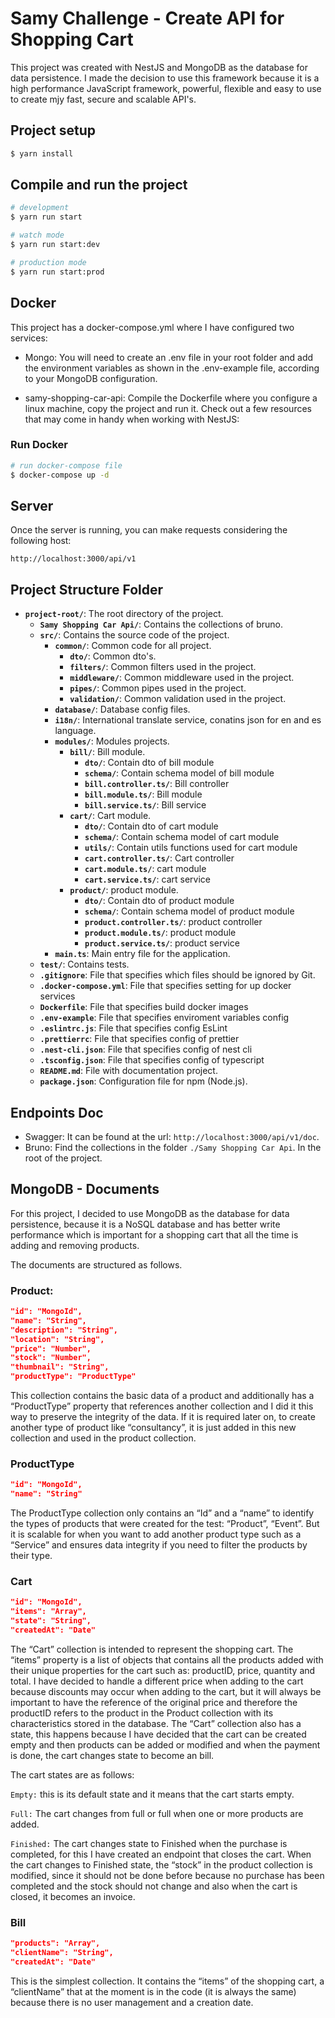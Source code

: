# Samy Challenge - Create API for Shopping Cart

This project was created with NestJS and MongoDB as the database for data persistence. I made the decision to use this framework because it is a high performance JavaScript framework, powerful, flexible and easy to use to create mjy fast, secure and scalable API's.

## Project setup

```bash
$ yarn install
```

## Compile and run the project

```bash
# development
$ yarn run start

# watch mode
$ yarn run start:dev

# production mode
$ yarn run start:prod
```

## Docker

This project has a docker-compose.yml where I have configured two services:

- Mongo: You will need to create an .env file in your root folder and add the environment variables as shown in the .env-example file, according to your MongoDB configuration.

- samy-shopping-car-api: Compile the Dockerfile where you configure a linux machine, copy the project and run it.
  Check out a few resources that may come in handy when working with NestJS:

### Run Docker

```bash
# run docker-compose file
$ docker-compose up -d
```

## Server

Once the server is running, you can make requests considering the following host:

`http://localhost:3000/api/v1`

## Project Structure Folder

- **`project-root/`**: The root directory of the project.
  - **`Samy Shopping Car Api/`**: Contains the collections of bruno.
  - **`src/`**: Contains the source code of the project.
    - **`common/`**: Common code for all project.
      - **`dto/`**: Common dto's.
      - **`filters/`**: Common filters used in the project.
      - **`middleware/`**: Common middleware used in the project.
      - **`pipes/`**: Common pipes used in the project.
      - **`validation/`**: Common validation used in the project.
    - **`database/`**: Database config files.
    - **`i18n/`**: International translate service, conatins json for en and es language.
    - **`modules/`**: Modules projects.
      - **`bill/`**: Bill module.
        - **`dto/`**: Contain dto of bill module
        - **`schema/`**: Contain schema model of bill module
        - **`bill.controller.ts/`**: Bill controller
        - **`bill.module.ts/`**: Bill module
        - **`bill.service.ts/`**: Bill service
      - **`cart/`**: Cart module.
        - **`dto/`**: Contain dto of cart module
        - **`schema/`**: Contain schema model of cart module
        - **`utils/`**: Contain utils functions used for cart module
        - **`cart.controller.ts/`**: Cart controller
        - **`cart.module.ts/`**: cart module
        - **`cart.service.ts/`**: cart service
      - **`product/`**: product module.
        - **`dto/`**: Contain dto of product module
        - **`schema/`**: Contain schema model of product module
        - **`product.controller.ts/`**: product controller
        - **`product.module.ts/`**: product module
        - **`product.service.ts/`**: product service
    - **`main.ts`**: Main entry file for the application.
  - **`test/`**: Contains tests.
  - **`.gitignore`**: File that specifies which files should be ignored by Git.
  - **`.docker-compose.yml`**: File that specifies setting for up docker services
  - **`Dockerfile`**: File that specifies build docker images
  - **`.env-example`**: File that specifies enviroment variables config
  - **`.eslintrc.js`**: File that specifies config EsLint
  - **`.prettierrc`**: File that specifies config of prettier
  - **`.nest-cli.json`**: File that specifies config of nest cli
  - **`.tsconfig.json`**: File that specifies config of typescript
  - **`README.md`**: File with documentation project.
  - **`package.json`**: Configuration file for npm (Node.js).

## Endpoints Doc

- Swagger: It can be found at the url: `http://localhost:3000/api/v1/doc`.
- Bruno: Find the collections in the folder `./Samy Shopping Car Api`. In the root of the project.

## MongoDB - Documents

For this project, I decided to use MongoDB as the database for data persistence, because it is a NoSQL database and has better write performance which is important for a shopping cart that all the time is adding and removing products.

The documents are structured as follows.

### Product:

```JSON
"id": "MongoId",
"name": "String",
"description": "String",
"location": "String",
"price": "Number",
"stock": "Number",
"thumbnail": "String",
"productType": "ProductType"
```

This collection contains the basic data of a product and additionally has a “ProductType” property that references another collection and I did it this way to preserve the integrity of the data. If it is required later on, to create another type of product like “consultancy”, it is just added in this new collection and used in the product collection.

### ProductType

```JSON
"id": "MongoId",
"name": "String"
```

The ProductType collection only contains an “Id” and a “name” to identify the types of products that were created for the test: “Product”, “Event”. But it is scalable for when you want to add another product type such as a “Service” and ensures data integrity if you need to filter the products by their type.

### Cart

```JSON
"id": "MongoId",
"items": "Array",
"state": "String",
"createdAt": "Date"
```

The “Cart” collection is intended to represent the shopping cart. The “items” property is a list of objects that contains all the products added with their unique properties for the cart such as: productID, price, quantity and total. I have decided to handle a different price when adding to the cart because discounts may occur when adding to the cart, but it will always be important to have the reference of the original price and therefore the productID refers to the product in the Product collection with its characteristics stored in the database. The “Cart” collection also has a state, this happens because I have decided that the cart can be created empty and then products can be added or modified and when the payment is done, the cart changes state to become an bill.

The cart states are as follows:

`Empty:` this is its default state and it means that the cart starts empty.

`Full:` The cart changes from full or full when one or more products are added.

`Finished:` The cart changes state to Finished when the purchase is completed, for this I have created an endpoint that closes the cart. When the cart changes to Finished state, the “stock” in the product collection is modified, since it should not be done before because no purchase has been completed and the stock should not change and also when the cart is closed, it becomes an invoice.

### Bill

```JSON
"products": "Array",
"clientName": "String",
"createdAt": "Date"
```

This is the simplest collection. It contains the “items” of the shopping cart, a “clientName” that at the moment is in the code (it is always the same) because there is no user management and a creation date.
